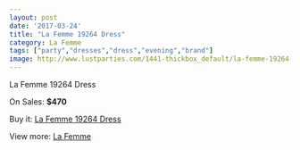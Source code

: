 ```yaml
---
layout: post
date: '2017-03-24'
title: "La Femme 19264 Dress"
category: La Femme
tags: ["party","dresses","dress","evening","brand"]
image: http://www.lustparties.com/1441-thickbox_default/la-femme-19264-dress.jpg
---
```

La Femme 19264 Dress

On Sales: **$470**
<a href="https://www.lustparties.com/en/la-femme/465-la-femme-19264-dress.html"><amp-img layout="responsive" width="600" height="600" src="//www.lustparties.com/1441-thickbox_default/la-femme-19264-dress.jpg" alt="La Femme 19264 Dress 0" /></a>
<a href="https://www.lustparties.com/en/la-femme/465-la-femme-19264-dress.html"><amp-img layout="responsive" width="600" height="600" src="//www.lustparties.com/1442-thickbox_default/la-femme-19264-dress.jpg" alt="La Femme 19264 Dress 1" /></a>
<a href="https://www.lustparties.com/en/la-femme/465-la-femme-19264-dress.html"><amp-img layout="responsive" width="600" height="600" src="//www.lustparties.com/1443-thickbox_default/la-femme-19264-dress.jpg" alt="La Femme 19264 Dress 2" /></a>
<a href="https://www.lustparties.com/en/la-femme/465-la-femme-19264-dress.html"><amp-img layout="responsive" width="600" height="600" src="//www.lustparties.com/1444-thickbox_default/la-femme-19264-dress.jpg" alt="La Femme 19264 Dress 3" /></a>

Buy it: [La Femme 19264 Dress](https://www.lustparties.com/en/la-femme/465-la-femme-19264-dress.html "La Femme 19264 Dress")

View more: [La Femme](https://www.lustparties.com/en/4-la-femme "La Femme")